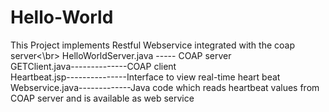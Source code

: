 # Hello-World
 This Project implements Restful Webservice integrated with the coap server<\br>
 HelloWorldServer.java ----- COAP server</br>
 GETClient.java--------------COAP client</br>
 Heartbeat.jsp---------------Interface to view real-time heart beat</br>
 Webservice.java-------------Java code which reads heartbeat values from COAP server and is available as web service</br>

